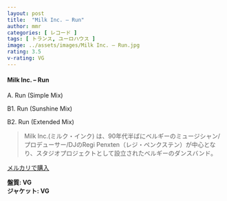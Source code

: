```yaml
---
layout: post
title:  "Milk Inc. – Run"
author: mmr
categories: [ レコード ]
tags: [ トランス, ユーロハウス ]
image: ../assets/images/Milk Inc. – Run.jpg
rating: 3.5
v-rating: VG
---
```


#### Milk Inc. – Run

A. Run (Simple Mix)

B1. Run (Sunshine Mix)

B2. Run (Extended Mix)

> Milk Inc.(ミルク・インク) は、90年代半ばにベルギーのミュージシャン/プロデューサー/DJのRegi Penxten（レジ・ペンクステン）が中心となり、スタジオプロジェクトとして設立されたベルギーのダンスバンド。

[メルカリで購入](https://jp.mercari.com/item/m87709676358)

<div class="mt-4 mb-4 d-flex align-items-center">
<strong class="mr-1">盤質: VG</strong>
</div>
<div class="mt-4 mb-4 d-flex align-items-center">
<strong class="mr-1">ジャケット: VG</strong>
</div>
